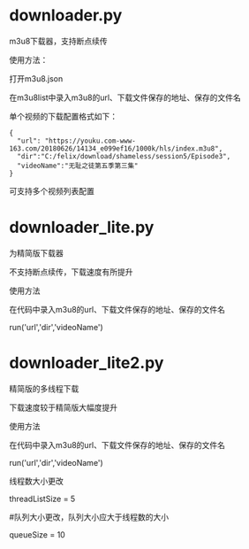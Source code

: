 # downloader.py

m3u8下载器，支持断点续传

使用方法：

打开m3u8.json

在m3u8list中录入m3u8的url、下载文件保存的地址、保存的文件名

单个视频的下载配置格式如下：
    
    {
      "url": "https://youku.com-www-163.com/20180626/14134_e099ef16/1000k/hls/index.m3u8",
      "dir":"C:/felix/download/shameless/session5/Episode3",
      "videoName":"无耻之徒第五季第三集"
    }
    
可支持多个视频列表配置


# downloader_lite.py 
为精简版下载器

不支持断点续传，下载速度有所提升

使用方法

在代码中录入m3u8的url、下载文件保存的地址、保存的文件名

run('url','dir','videoName')

# downloader_lite2.py
精简版的多线程下载

下载速度较于精简版大幅度提升

使用方法

在代码中录入m3u8的url、下载文件保存的地址、保存的文件名

run('url','dir','videoName')

线程数大小更改

threadListSize = 5

#队列大小更改，队列大小应大于线程数的大小

queueSize = 10
